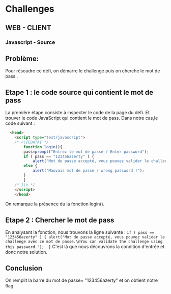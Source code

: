 # Challenges

## WEB - CLIENT

### Javascript - Source 

## Problème:

Pour résoudre ce défi, on démarre le challenge puis on cherche le mot de pass .

## Etape 1 :  le code source qui contient le mot de pass

La première étape consiste à inspecter le code de la page du défi. Et trouver le code JavaScript qui contient le mot de pass. Dans notre cas,le code suivant :
```html
  <head>
	<script type="text/javascript">
	/* <![CDATA[ */
	    function login(){
		pass=prompt("Entrez le mot de passe / Enter password");
		if ( pass == "123456azerty" ) {
		    alert("Mot de passe accepté, vous pouvez valider le challenge avec ce mot de passe.\nYou can validate the challenge using this password.");  }
		else {
		    alert("Mauvais mot de passe / wrong password !");
		}
	    }
	/* ]]> */
	</script>
    </head>
```
On remarque la présence du la fonction login().

## Etape 2 : Chercher le mot de pass

En analysant la fonction, nous trouvons la ligne suivante :
`if ( pass == "123456azerty" ) { alert("Mot de passe accepté, vous pouvez valider le challenge avec ce mot de passe.\nYou can validate the challenge using this password.");  }`
C'est là que nous découvrons la condition d'entrée et donc notre solution.

## Conclusion

On remplit la barre du mot de passe= "123456azerty" et on obtient notre flag.